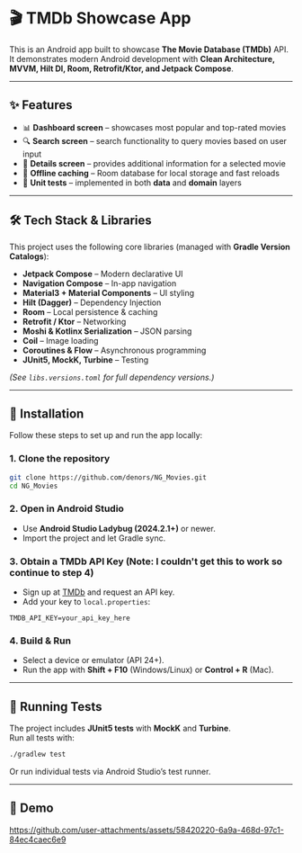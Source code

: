 # 🎬 TMDb Showcase App

This is an Android app built to showcase **The Movie Database (TMDb)** API.  
It demonstrates modern Android development with **Clean Architecture, MVVM, Hilt DI, Room, Retrofit/Ktor, and Jetpack Compose**.

---

## ✨ Features

- 📊 **Dashboard screen** – showcases most popular and top-rated movies
- 🔍 **Search screen** – search functionality to query movies based on user input
- 🎥 **Details screen** – provides additional information for a selected movie
- 💾 **Offline caching** – Room database for local storage and fast reloads
- 🧪 **Unit tests** – implemented in both **data** and **domain** layers

---

## 🛠️ Tech Stack & Libraries

This project uses the following core libraries (managed with **Gradle Version Catalogs**):

- **Jetpack Compose** – Modern declarative UI
- **Navigation Compose** – In-app navigation
- **Material3 + Material Components** – UI styling
- **Hilt (Dagger)** – Dependency Injection
- **Room** – Local persistence & caching
- **Retrofit / Ktor** – Networking
- **Moshi & Kotlinx Serialization** – JSON parsing
- **Coil** – Image loading
- **Coroutines & Flow** – Asynchronous programming
- **JUnit5, MockK, Turbine** – Testing

*(See `libs.versions.toml` for full dependency versions.)*

---

## 🚀 Installation

Follow these steps to set up and run the app locally:

### 1. Clone the repository
```bash
git clone https://github.com/denors/NG_Movies.git
cd NG_Movies
```

### 2. Open in Android Studio
- Use **Android Studio Ladybug (2024.2.1+)** or newer.
- Import the project and let Gradle sync.

### 3. Obtain a TMDb API Key (Note: I couldn't get this to work so continue to step 4)
- Sign up at [TMDb](https://www.themoviedb.org/) and request an API key.
- Add your key to `local.properties`:

```properties
TMDB_API_KEY=your_api_key_here
```

### 4. Build & Run
- Select a device or emulator (API 24+).
- Run the app with **Shift + F10** (Windows/Linux) or **Control + R** (Mac).

---

## 🧪 Running Tests

The project includes **JUnit5 tests** with **MockK** and **Turbine**.  
Run all tests with:

```bash
./gradlew test
```
Or run individual tests via Android Studio’s test runner.

--- 

## 🎥 Demo
https://github.com/user-attachments/assets/58420220-6a9a-468d-97c1-84ec4caec6e9

